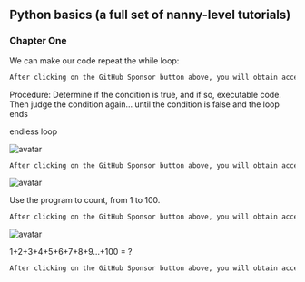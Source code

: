 ##  Python basics (a full set of nanny-level tutorials) 

###  Chapter One 

We can make our code repeat the while loop: 

 ```python  
After clicking on the GitHub Sponsor button above, you will obtain access permissions to my private code repository ( https://github.com/slowlon/my_code_bar ) to view this blog code. By searching the code number of this blog, you can find the code you need, code number is: 202402030957459186
 ```  
Procedure: Determine if the condition is true, and if so, executable code. Then judge the condition again... until the condition is false and the loop ends 

endless loop 

![avatar]( 0790d37798cd4d8cb81ccb5c620544fc.png) 

 ```python  
After clicking on the GitHub Sponsor button above, you will obtain access permissions to my private code repository ( https://github.com/slowlon/my_code_bar ) to view this blog code. By searching the code number of this blog, you can find the code you need, code number is: 202402030957459186
 ```  
![avatar]( b2072a18083642579c56bf37ebf003d6.png) 

 Use the program to count, from 1 to 100.  

 ```python  
After clicking on the GitHub Sponsor button above, you will obtain access permissions to my private code repository ( https://github.com/slowlon/my_code_bar ) to view this blog code. By searching the code number of this blog, you can find the code you need, code number is: 202402030957459186
 ```  
![avatar]( 619527be94314ae486801e1fab934f64.png) 

 1+2+3+4+5+6+7+8+9…+100 = ?  

 ```python  
After clicking on the GitHub Sponsor button above, you will obtain access permissions to my private code repository ( https://github.com/slowlon/my_code_bar ) to view this blog code. By searching the code number of this blog, you can find the code you need, code number is: 202402030957459186
 ```  
